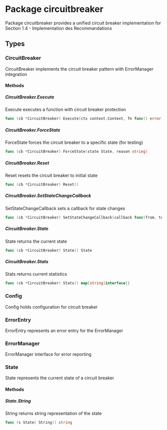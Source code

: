 # Package circuitbreaker

Package circuitbreaker provides a unified circuit breaker implementation
for Section 1.4 - Implementation des Recommandations


## Types

### CircuitBreaker

CircuitBreaker implements the circuit breaker pattern with ErrorManager integration


#### Methods

##### CircuitBreaker.Execute

Execute executes a function with circuit breaker protection


```go
func (cb *CircuitBreaker) Execute(ctx context.Context, fn func() error) error
```

##### CircuitBreaker.ForceState

ForceState forces the circuit breaker to a specific state (for testing)


```go
func (cb *CircuitBreaker) ForceState(state State, reason string)
```

##### CircuitBreaker.Reset

Reset resets the circuit breaker to initial state


```go
func (cb *CircuitBreaker) Reset()
```

##### CircuitBreaker.SetStateChangeCallback

SetStateChangeCallback sets a callback for state changes


```go
func (cb *CircuitBreaker) SetStateChangeCallback(callback func(from, to State, reason string))
```

##### CircuitBreaker.State

State returns the current state


```go
func (cb *CircuitBreaker) State() State
```

##### CircuitBreaker.Stats

Stats returns current statistics


```go
func (cb *CircuitBreaker) Stats() map[string]interface{}
```

### Config

Config holds configuration for circuit breaker


### ErrorEntry

ErrorEntry represents an error entry for the ErrorManager


### ErrorManager

ErrorManager interface for error reporting


### State

State represents the current state of a circuit breaker


#### Methods

##### State.String

String returns string representation of the state


```go
func (s State) String() string
```

